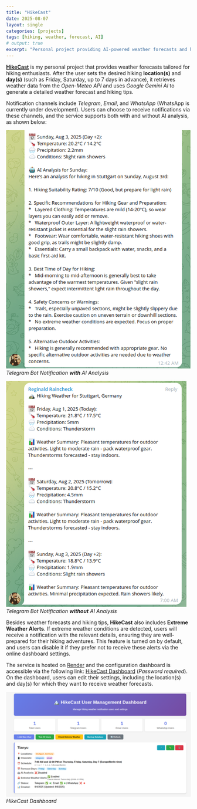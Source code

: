 ```yaml
---
title: "HikeCast"
date: 2025-08-07
layout: single
categories: [projects]
tags: [hiking, weather, forecast, AI]
# output: true
excerpt: "Personal project providing AI-powered weather forecasts and hiking tips, with extreme weather alerts."
---
```

[**HikeCast**](https://github.com/A1exan10er/HikeCast) is my personal project that provides weather forecasts tailored for hiking enthusiasts. After the user sets the desired hiking **location(s)** and **day(s)** (such as Friday, Saturday, up to 7 days in advance), it retrieves weather data from the *Open-Meteo API* and uses *Google Gemini AI* to generate a detailed weather forecast and hiking tips.

Notification channels include *Telegram*, *Email*, and *WhatsApp* (WhatsApp is currently under development). Users can choose to receive notifications via these channels, and the service supports both with and without AI analysis, as shown below:

![Telegram Bot Notification with AI Analysis](/assets/images/screenshots/telegram_notification_ai.png)  
*Telegram Bot Notification **with** AI Analysis*

![Telegram Bot Notification Screenshot](/assets/images/screenshots/telegram_notification.png)  
*Telegram Bot Notification **without** AI Analysis*

Besides weather forecasts and hiking tips, **HikeCast** also includes **Extreme Weather Alerts**. If extreme weather conditions are detected, users will receive a notification with the relevant details, ensuring they are well-prepared for their hiking adventures. This feature is turned on by default, and users can disable it if they prefer not to receive these alerts via the online dashboard settings. 

The service is hosted on [Render](https://render.com/) and the configuration dashboard is accessible via the following link: [HikeCast Dashboard](https://hikecast.onrender.com/dashboard) (<em>Password required</em>). On the dashboard, users can edit their settings, including the location(s) and day(s) for which they want to receive weather forecasts.

![HikeCast Dashboard Screenshot](/assets/images/screenshots/hikecast_dashboard.png)  
*HikeCast Dashboard*